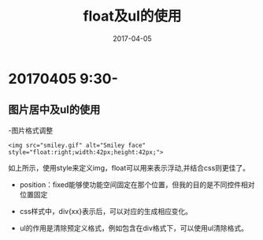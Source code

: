 ﻿---
layout: post
title: "float及ul的使用"
date: 2017-04-05 
description: "float及ul的使用"
tag: 博客 
---   

# 20170405 9:30-

## 图片居中及ul的使用

-图片格式调整

    <img src="smiley.gif" alt="Smiley face" style="float:right;width:42px;height:42px;">

如上所示，使用style来定义img，float可以用来表示浮动,并结合css则更佳了。

- position：fixed能够使功能空间固定在那个位置，但我的目的是不同控件相对位置固定

- css样式中，div{xx}表示后，可以对应的生成相应变化。

- ul的作用是清除预定义格式，例如包含在div格式下，可以使用ul清除格式。
